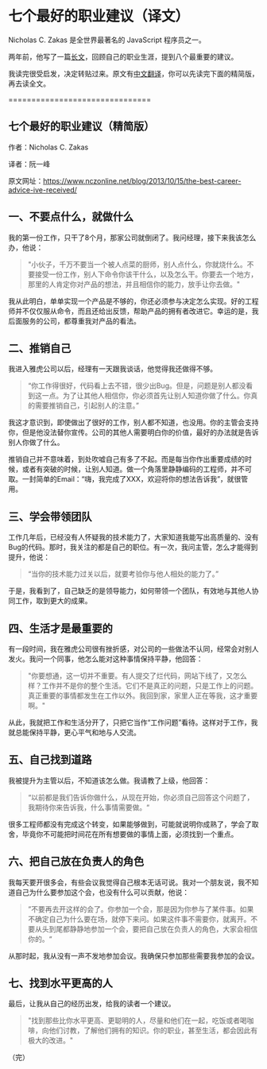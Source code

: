 # 七个最好的职业建议（译文）

Nicholas C. Zakas 是全世界最著名的 JavaScript 程序员之一。

两年前，他写了一篇[长文](https://www.nczonline.net/blog/2013/10/15/the-best-career-advice-ive-received/)，回顾自己的职业生涯，提到八个最重要的建议。

我读完很受启发，决定转贴过来。原文有[中文翻译](http://blog.jobbole.com/53812/)，你可以先读完下面的精简版，再去读全文。

===============================

## 七个最好的职业建议（精简版）

作者：Nicholas C. Zakas

译者：阮一峰

原文网址：https://www.nczonline.net/blog/2013/10/15/the-best-career-advice-ive-received/

## 一、不要点什么，就做什么

我的第一份工作，只干了8个月，那家公司就倒闭了。我问经理，接下来我该怎么办，他说：

> "小伙子，千万不要当一个被人点菜的厨师，别人点什么，你就烧什么。不要接受一份工作，别人下命令你该干什么，以及怎么干。你要去一个地方，那里的人肯定你对产品的想法，并且相信你的能力，放手让你去做。"

我从此明白，单单实现一个产品是不够的，你还必须参与决定怎么实现。好的工程师并不仅仅服从命令，而且还给出反馈，帮助产品的拥有者改进它。幸运的是，我后面服务的公司，都尊重我对产品的看法。

## 二、推销自己

我进入雅虎公司以后，经理有一天跟我谈话，他觉得我还做得不够。

> “你工作得很好，代码看上去不错，很少出Bug。但是，问题是别人都没看到这一点。为了让其他人相信你，你必须首先让别人知道你做了什么。你真的需要推销自己，引起别人的注意。”

我这才意识到，即使做出了很好的工作，别人都不知道，也没用。你的主管会支持你，但是他没法替你宣传。公司的其他人需要明白你的价值，最好的办法就是告诉别人你做了什么。

推销自己并不意味着，到处吹嘘自己有多了不起。而是每当你作出重要成绩的时候，或者有突破的时候，让别人知道。做一个角落里静静编码的工程师，并不可取。一封简单的Email：“嗨，我完成了XXX，欢迎将你的想法告诉我”，就很管用。

## 三、学会带领团队

工作几年后，已经没有人怀疑我的技术能力了，大家知道我能写出高质量的、没有Bug的代码。那时，我关注的都是自己的职位。有一次，我问主管，怎么才能得到提升，他说：

> “当你的技术能力过关以后，就要考验你与他人相处的能力了。”

于是，我看到了，自己缺乏的是领导能力，如何带领一个团队，有效地与其他人协同工作，取到更大的成果。


## 四、生活才是最重要的

有一段时间，我在雅虎公司很有挫折感，对公司的一些做法不认同，经常会对别人发火。我问一个同事，他怎么能对这种事情保持平静，他回答：

> "你要想通，这一切并不重要。有人提交了烂代码，网站下线了，又怎么样？工作并不是你的整个生活。它们不是真正的问题，只是工作上的问题。真正重要的事情都发生在工作以外。我回到家，家里人正在等我，这才重要啊。"

从此，我就把工作和生活分开了，只把它当作“工作问题”看待。这样对于工作，我就总能保持平静，更心平气和地与人交流。

## 五、自己找到道路

我被提升为主管以后，不知道该怎么做。我请教了上级，他回答：

> “以前都是我们告诉你做什么，从现在开始，你必须自己回答这个问题了，我期待你来告诉我，什么事情需要做。“

很多工程师都没有完成这个转变，如果能够做到，可能就说明你成熟了，学会了取舍，毕竟你不可能把时间花在所有想要做的事情上面，必须找到一个重点。

## 六、把自己放在负责人的角色

我每天要开很多会，有些会议我觉得自己根本无话可说。我对一个朋友说，我不知道自己为什么要参加这个会，也没有什么可以贡献，他说：

> ”不要再去开这样的会了。你参加一个会，那是因为你参与了某件事。如果不确定自己为什么要在场，就停下来问。如果这件事不需要你，就离开。不要从头到尾都静静地参加一个会，要把自己放在负责人的角色，大家会相信你的。“

从那时起，我从没有一声不发地参加会议。我确保只参加那些需要我参加的会议。

## 七、找到水平更高的人

最后，让我从自己的经历出发，给我的读者一个建议。

> "找到那些比你水平更高、更聪明的人，尽量和他们在一起，吃饭或者喝咖啡，向他们讨教，了解他们拥有的知识。你的职业，甚至生活，都会因此有极大的改进。"

（完）